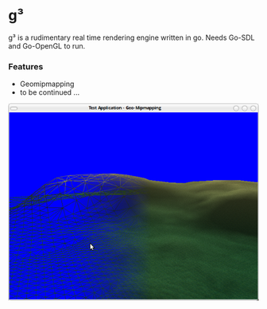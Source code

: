 g³
==

g³ is a rudimentary real time rendering engine written in go.
Needs Go-SDL and Go-OpenGL to run.

### Features ###
 * Geomipmapping
 * to be continued ...


![geomipmapping](https://github.com/chsc/g3/raw/master/doc/geomipmapping.png)

